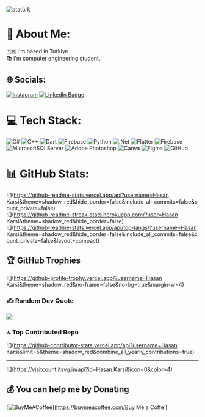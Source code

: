 ![atatürk](https://github.com/user-attachments/assets/430973eb-b152-48b7-954e-4aa017079130)

# 💫 About Me:
🇹🇷 I'm based in Turkiye <br>📚 i'm computer engineering student.


## 🌐 Socials:
[![Instagram](https://img.shields.io/badge/Instagram-%23E4405F.svg?logo=Instagram&logoColor=white)](https://instagram.com/hsnkrs.exe) [![LinkedIn Badge](https://img.shields.io/badge/-LinkedIn-blue?style=flat-square&logo=Linkedin&logoColor=white&link=https://www.linkedin.com/in/link)]([https://www.linkedin.com/in/hasan-karşı-97312a2a2/]([https://www.linkedin.com/in/hasan-karsi-97312a2a2/)](https://www.linkedin.com/in/hasan-karsi-97312a2a2/))


# 💻 Tech Stack:
![C#](https://img.shields.io/badge/c%23-%23239120.svg?style=for-the-badge&logo=csharp&logoColor=white) ![C++](https://img.shields.io/badge/c++-%2300599C.svg?style=for-the-badge&logo=c%2B%2B&logoColor=white) ![Dart](https://img.shields.io/badge/dart-%230175C2.svg?style=for-the-badge&logo=dart&logoColor=white) ![Firebase](https://img.shields.io/badge/firebase-%23039BE5.svg?style=for-the-badge&logo=firebase) ![Python](https://img.shields.io/badge/python-3670A0?style=for-the-badge&logo=python&logoColor=ffdd54) ![.Net](https://img.shields.io/badge/.NET-5C2D91?style=for-the-badge&logo=.net&logoColor=white) ![Flutter](https://img.shields.io/badge/Flutter-%2302569B.svg?style=for-the-badge&logo=Flutter&logoColor=white) ![Firebase](https://img.shields.io/badge/firebase-a08021?style=for-the-badge&logo=firebase&logoColor=ffcd34) ![MicrosoftSQLServer](https://img.shields.io/badge/Microsoft%20SQL%20Server-CC2927?style=for-the-badge&logo=microsoft%20sql%20server&logoColor=white) ![Adobe Photoshop](https://img.shields.io/badge/adobe%20photoshop-%2331A8FF.svg?style=for-the-badge&logo=adobe%20photoshop&logoColor=white) ![Canva](https://img.shields.io/badge/Canva-%2300C4CC.svg?style=for-the-badge&logo=Canva&logoColor=white) ![Figma](https://img.shields.io/badge/figma-%23F24E1E.svg?style=for-the-badge&logo=figma&logoColor=white) ![GitHub](https://img.shields.io/badge/github-%23121011.svg?style=for-the-badge&logo=github&logoColor=white)
# 📊 GitHub Stats:
![](https://github-readme-stats.vercel.app/api?username=Hasan Karsi&theme=shadow_red&hide_border=false&include_all_commits=false&count_private=false)<br/>
![](https://github-readme-streak-stats.herokuapp.com/?user=Hasan Karsi&theme=shadow_red&hide_border=false)<br/>
![](https://github-readme-stats.vercel.app/api/top-langs/?username=Hasan Karsi&theme=shadow_red&hide_border=false&include_all_commits=false&count_private=false&layout=compact)

## 🏆 GitHub Trophies
![](https://github-profile-trophy.vercel.app/?username=Hasan Karsi&theme=shadow_red&no-frame=false&no-bg=true&margin-w=4)

### ✍️ Random Dev Quote
![](https://quotes-github-readme.vercel.app/api?type=vetical&theme=dark)

### 🔝 Top Contributed Repo
![](https://github-contributor-stats.vercel.app/api?username=Hasan Karsi&limit=5&theme=shadow_red&combine_all_yearly_contributions=true)

---
[![](https://visitcount.itsvg.in/api?id=Hasan Karsi&icon=0&color=4)](https://visitcount.itsvg.in)

  ## 💰 You can help me by Donating
  [![BuyMeACoffee](https://img.shields.io/badge/Buy%20Me%20a%20Coffee-ffdd00?style=for-the-badge&logo=buy-me-a-coffee&logoColor=black)](https://buymeacoffee.com/Buy Me a Coffe ) 

  
<!-- Proudly created with GPRM ( https://gprm.itsvg.in ) -->
